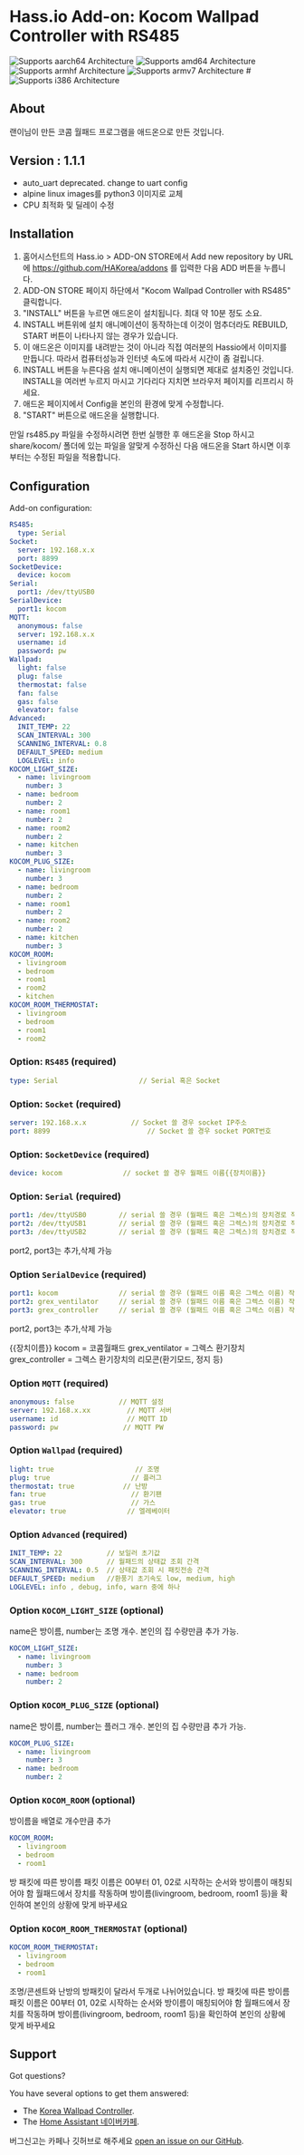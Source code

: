 # Hass.io Add-on: Kocom Wallpad Controller with RS485 

![Supports aarch64 Architecture][aarch64-shield] ![Supports amd64 Architecture][amd64-shield] ![Supports armhf Architecture][armhf-shield] ![Supports armv7 Architecture][armv7-shield] # ![Supports i386 Architecture][i386-shield]

## About
랜이님이 만든 코콤 월패드 프로그램을 애드온으로 만든 것입니다.

## Version : 1.1.1
- auto_uart deprecated. change to uart config
- alpine linux images를 python3 이미지로 교체
- CPU 최적화 및 딜레이 수정

## Installation

1. 홈어시스턴트의 Hass.io > ADD-ON STORE에서 Add new repository by URL에 https://github.com/HAKorea/addons 를 입력한 다음 ADD 버튼을 누릅니다.
2. ADD-ON STORE 페이지 하단에서 "Kocom Wallpad Controller with RS485" 클릭합니다.
3. "INSTALL" 버튼을 누르면 애드온이 설치됩니다. 최대 약 10분 정도 소요. 
4. INSTALL 버튼위에 설치 애니메이션이 동작하는데 이것이 멈추더라도 REBUILD, START 버튼이 나타나지 않는 경우가 있습니다.
5. 이 애드온은 이미지를 내려받는 것이 아니라 직접 여러분의 Hassio에서 이미지를 만듭니다. 따라서 컴퓨터성능과 인터넷 속도에 따라서 시간이 좀 걸립니다. 
6. INSTALL 버튼을 누른다음 설치 애니메이션이 실행되면 제대로 설치중인 것입니다. INSTALL을 여러번 누르지 마시고 기다리다 지치면 브라우저 페이지를 리프리시 하세요. 
7. 애드온 페이지에서 Config을 본인의 환경에 맞게 수정합니다.
8. "START" 버튼으로 애드온을 실행합니다.

만일 rs485.py 파일을 수정하시려면 한번 실행한 후 애드온을 Stop 하시고 share/kocom/ 폴더에 있는 파일을 알맞게 수정하신 다음 애드온을 Start 하시면 이후부터는 수정된 파일을 적용합니다.

## Configuration

Add-on configuration:

```yaml
RS485:
  type: Serial
Socket:
  server: 192.168.x.x
  port: 8899
SocketDevice:
  device: kocom
Serial:
  port1: /dev/ttyUSB0
SerialDevice:
  port1: kocom
MQTT:
  anonymous: false
  server: 192.168.x.x
  username: id
  password: pw
Wallpad:
  light: false
  plug: false
  thermostat: false
  fan: false
  gas: false
  elevator: false
Advanced:
  INIT_TEMP: 22
  SCAN_INTERVAL: 300
  SCANNING_INTERVAL: 0.8
  DEFAULT_SPEED: medium
  LOGLEVEL: info
KOCOM_LIGHT_SIZE:
  - name: livingroom
    number: 3
  - name: bedroom
    number: 2
  - name: room1
    number: 2
  - name: room2
    number: 2
  - name: kitchen
    number: 3
KOCOM_PLUG_SIZE:
  - name: livingroom
    number: 3
  - name: bedroom
    number: 2
  - name: room1
    number: 2
  - name: room2
    number: 2
  - name: kitchen
    number: 3
KOCOM_ROOM:
  - livingroom
  - bedroom
  - room1
  - room2
  - kitchen
KOCOM_ROOM_THERMOSTAT:
  - livingroom
  - bedroom
  - room1
  - room2
```

### Option: `RS485` (required)
```yaml
type: Serial                    // Serial 혹은 Socket
```
### Option: `Socket` (required)
```yaml
server: 192.168.x.x           // Socket 쓸 경우 socket IP주소
port: 8899                        // Socket 쓸 경우 socket PORT번호
```
### Option: `SocketDevice` (required)
```yaml
device: kocom               // socket 쓸 경우 월패드 이름{{장치이름}}
```
### Option: `Serial` (required)
```yaml
port1: /dev/ttyUSB0        // serial 쓸 경우 (월패드 혹은 그렉스)의 장치경로 작성
port2: /dev/ttyUSB1        // serial 쓸 경우 (월패드 혹은 그렉스)의 장치경로 작성
port3: /dev/ttyUSB2        // serial 쓸 경우 (월패드 혹은 그렉스)의 장치경로 작성
```
port2, port3는 추가,삭제 가능

### Option `SerialDevice` (required)
```yaml
port1: kocom               // serial 쓸 경우 (월패드 이름 혹은 그렉스 이름) 작성{{장치이름}}
port2: grex_ventilator     // serial 쓸 경우 (월패드 이름 혹은 그렉스 이름) 작성{{장치이름}}
port3: grex_controller     // serial 쓸 경우 (월패드 이름 혹은 그렉스 이름) 작성{{장치이름}}
```
port2, port3는 추가,삭제 가능

{{장치이름}}
kocom = 코콤월패드
grex_ventilator = 그렉스 환기장치
grex_controller = 그렉스 환기장치의 리모콘(환기모드, 정지 등)

### Option `MQTT` (required)
```yaml
anonymous: false           // MQTT 설정
server: 192.168.x.xx         // MQTT 서버
username: id                 // MQTT ID
password: pw                // MQTT PW
```

### Option `Wallpad` (required)
```yaml
light: true                    // 조명 
plug: true                    // 플러그 
thermostat: true            // 난방 
fan: true                     // 환기팬 
gas: true                     // 가스 
elevator: true               // 엘레베이터 
```

### Option `Advanced` (required)
```yaml
INIT_TEMP: 22           // 보일러 초기값
SCAN_INTERVAL: 300      // 월패드의 상태값 조회 간격
SCANNING_INTERVAL: 0.5  // 상태값 조회 시 패킷전송 간격
DEFAULT_SPEED: medium   //환풍기 초기속도 low, medium, high
LOGLEVEL: info , debug, info, warn 중에 하나
```
### Option `KOCOM_LIGHT_SIZE` (optional)
name은 방이름, number는 조명 개수. 본인의 집 수량만큼 추가 가능.

```yaml
KOCOM_LIGHT_SIZE:
  - name: livingroom
    number: 3
  - name: bedroom
    number: 2
```
### Option `KOCOM_PLUG_SIZE` (optional)
name은 방이름, number는 플러그 개수. 본인의 집 수량만큼 추가 가능.

```yaml
KOCOM_PLUG_SIZE:
  - name: livingroom
    number: 3
  - name: bedroom
    number: 2
```
### Option `KOCOM_ROOM` (optional)
방이름을 배열로 개수만큼 추가

```yaml
KOCOM_ROOM:
  - livingroom
  - bedroom
  - room1
```
방 패킷에 따른 방이름 패킷 이름은 00부터 01, 02로 시작하는 순서와 방이름이 매칭되어야 함
월패드에서 장치를 작동하며 방이름(livingroom, bedroom, room1  등)을 확인하여 본인의 상황에 맞게 바꾸세요

### Option `KOCOM_ROOM_THERMOSTAT` (optional)
```yaml
KOCOM_ROOM_THERMOSTAT:
  - livingroom
  - bedroom
  - room1
```
조명/콘센트와 난방의 방패킷이 달라서 두개로 나뉘어있습니다.
방 패킷에 따른 방이름 패킷 이름은 00부터 01, 02로 시작하는 순서와 방이름이 매칭되어야 함
월패드에서 장치를 작동하며 방이름(livingroom, bedroom, room1  등)을 확인하여 본인의 상황에 맞게 바꾸세요

## Support

Got questions?

You have several options to get them answered:

- The [Korea Wallpad Controller][github].
- The [Home Assistant 네이버카페][forum].

버그신고는 카페나 깃허브로 해주세요 [open an issue on our GitHub][issue].


[forum]: https://cafe.naver.com/koreassistant
[github]: https://github.com/HAKorea/addons
[issue]: https://github.com/zooil/wallpadRS485/issues
[aarch64-shield]: https://img.shields.io/badge/aarch64-yes-green.svg
[amd64-shield]: https://img.shields.io/badge/amd64-yes-green.svg
[armhf-shield]: https://img.shields.io/badge/armhf-yes-green.svg
[armv7-shield]: https://img.shields.io/badge/armv7-yes-green.svg
[i386-shield]: https://img.shields.io/badge/i386-yes-green.svg

